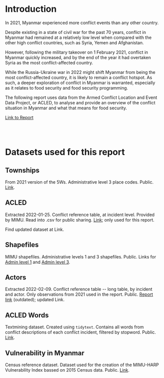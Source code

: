 
# Introduction

In 2021, Myanmar experienced more conflict events than any other country.

Despite existing in a state of civil war for the past 70 years, conflict in Myanmar had remained at a relatively low level when compared with the other high conflict countries, such as Syria, Yemen and Afghanistan.

However, following the military takeover on 1 February 2021, conflict in Myanmar quickly increased, and by the end of the year it had overtaken Syria as the most conflict-affected country.

While the Russia-Ukraine war in 2022 might shift Myanmar from being the most conflict-affected country, it is likely to remain a conflict hotspot. As such, a deeper exploration of conflict in Myanmar is warranted, especially as it relates to food security and food security programming.

The following report uses data from the Armed Conflict Location and Event Data Project, or ACLED, to analyse and provide an overview of the conflict situation in Myanmar and what that means for food security.

[Link to Report](https://food-security-cluster-myanmar.github.io/exploratory-data-analysis-acled-fsc/)


<br><br>

# Datasets used for this report

## Townships

From 2021 version of the 5Ws. Administrative level 3 place codes. Public. [Link](https://raw.githubusercontent.com/food-security-cluster-myanmar/exploratory-data-analysis-acled-fsc/master/data/townships.csv). 

## ACLED

Extracted 2022-01-25. Conflict reference table, at incident level. Provided by MIMU. Read into .csv for public sharing. [Link](https://raw.githubusercontent.com/food-security-cluster-myanmar/exploratory-data-analysis-acled-fsc/master/data/acled_20220125.csv); only used for this report.  

Find updated dataset at Link. 

## Shapefiles 

MIMU shapefiles. Administrative levels 1 and 3 shapefiles. Public. Links for [Admin level 1](https://geonode.themimu.info/layers/geonode%3Ammr_polbnda2_adm1_mimu_250k) and [Admin level 3](https://geonode.themimu.info/layers/geonode%3Ammr_polbnda_adm3_mimu_250k). 

## Actors 

Extracted 2022-02-09. Conflict reference table -- long table, by incident and actor. 
Only observations from 2021 used in the report. Public. [Report link](https://raw.githubusercontent.com/food-security-cluster-myanmar/exploratory-data-analysis-acled-fsc/master/data/actors.csv) (outdated); updated Link.

## ACLED Words

Textmining dataset. Created using `tidytext`. Contains all words from conflict descriptions of each conflict incident, filtered by stopword. Public. [Link](https://raw.githubusercontent.com/food-security-cluster-myanmar/exploratory-data-analysis-acled-fsc/master/data/acled_words.csv).

## Vulnerability in Myanmar

Census reference dataset. Dataset used for the creation of the MIMU-HARP Vulnerability Index bassed on 2015 Census data. Public. [Link](https://raw.githubusercontent.com/food-security-cluster-myanmar/exploratory-data-analysis-acled-fsc/master/data/vulmmr.csv).

